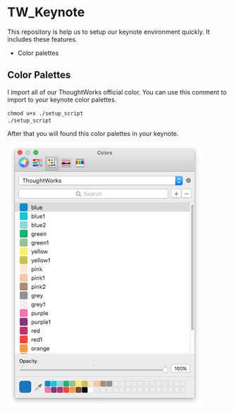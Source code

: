 # TW_Keynote

This repository is help us to setup our keynote environment quickly.
It includes these features.

- Color palettes

## Color Palettes
I import all of our ThoughtWorks official color. You can use this comment to import to your keynote color palettes.

```
chmod u+x ./setup_script
./setup_script
```

After that you will found this color palettes in your keynote.

![Keynote Color Palettes](/Color_Palettes/TW_color_palettes.png)


